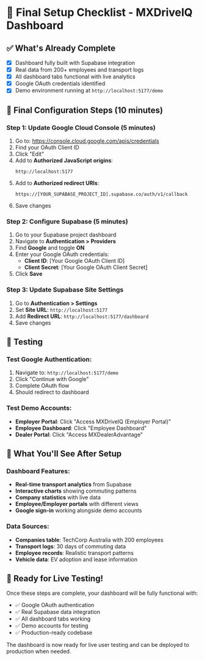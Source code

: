 # 🚀 Final Setup Checklist - MXDriveIQ Dashboard

## ✅ What's Already Complete
- [x] Dashboard fully built with Supabase integration
- [x] Real data from 200+ employees and transport logs
- [x] All dashboard tabs functional with live analytics
- [x] Google OAuth credentials identified
- [x] Demo environment running at `http://localhost:5177/demo`

## 🔧 Final Configuration Steps (10 minutes)

### Step 1: Update Google Cloud Console (5 minutes)
1. Go to: https://console.cloud.google.com/apis/credentials
2. Find your OAuth Client ID
3. Click "Edit"
4. Add to **Authorized JavaScript origins**:
   ```
   http://localhost:5177
   ```
5. Add to **Authorized redirect URIs**:
   ```
   https://[YOUR_SUPABASE_PROJECT_ID].supabase.co/auth/v1/callback
   ```
6. Save changes

### Step 2: Configure Supabase (5 minutes)
1. Go to your Supabase project dashboard
2. Navigate to **Authentication > Providers**
3. Find **Google** and toggle **ON**
4. Enter your Google OAuth credentials:
   - **Client ID**: [Your Google OAuth Client ID]
   - **Client Secret**: [Your Google OAuth Client Secret]
5. Click **Save**

### Step 3: Update Supabase Site Settings
1. Go to **Authentication > Settings**
2. Set **Site URL**: `http://localhost:5177`
3. Add **Redirect URL**: `http://localhost:5177/dashboard`
4. Save changes

## 🧪 Testing

### Test Google Authentication:
1. Navigate to: `http://localhost:5177/demo`
2. Click "Continue with Google"
3. Complete OAuth flow
4. Should redirect to dashboard

### Test Demo Accounts:
- **Employer Portal**: Click "Access MXDriveIQ (Employer Portal)"
- **Employee Dashboard**: Click "Employee Dashboard"
- **Dealer Portal**: Click "Access MXDealerAdvantage"

## 🎯 What You'll See After Setup

### Dashboard Features:
- **Real-time transport analytics** from Supabase
- **Interactive charts** showing commuting patterns
- **Company statistics** with live data
- **Employee/Employer portals** with different views
- **Google sign-in** working alongside demo accounts

### Data Sources:
- **Companies table**: TechCorp Australia with 200 employees
- **Transport logs**: 30 days of commuting data
- **Employee records**: Realistic transport patterns
- **Vehicle data**: EV adoption and lease information

## 🚀 Ready for Live Testing!

Once these steps are complete, your dashboard will be fully functional with:
- ✅ Google OAuth authentication
- ✅ Real Supabase data integration
- ✅ All dashboard tabs working
- ✅ Demo accounts for testing
- ✅ Production-ready codebase

The dashboard is now ready for live user testing and can be deployed to production when needed.
